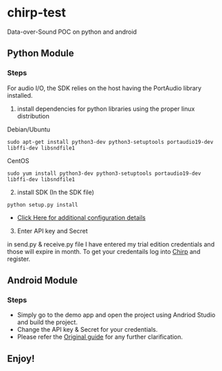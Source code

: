 # chirp-test
Data-over-Sound POC on python and android

## Python Module

### Steps

For audio I/O, the SDK relies on the host having the PortAudio library installed.

1. install dependencies for python libraries using the proper linux distribution

Debian/Ubuntu
```
sudo apt-get install python3-dev python3-setuptools portaudio19-dev libffi-dev libsndfile1
```
CentOS

```
sudo yum install python3-dev python3-setuptools portaudio19-dev libffi-dev libsndfile1
```
2. install SDK (In the SDK file)

```
python setup.py install
```

* [Click Here for additional configuration details](https://developers.chirp.io/connect/getting-started/python/)

3. Enter API key and Secret

in send.py & receive.py file I have entered my trial edition credentials and those will expire in month. 
To get your credentails log into [Chirp](https://www.chirp.io) and register.

## Android Module

### Steps

* Simply go to the demo app and open the project using Andriod Studio and build the project.
* Change the API key & Secret for your credentials.
* Please refer the [Original guide](https://developers.chirp.io/connect/transition-guides/android/) for any further clarification.

## Enjoy!
